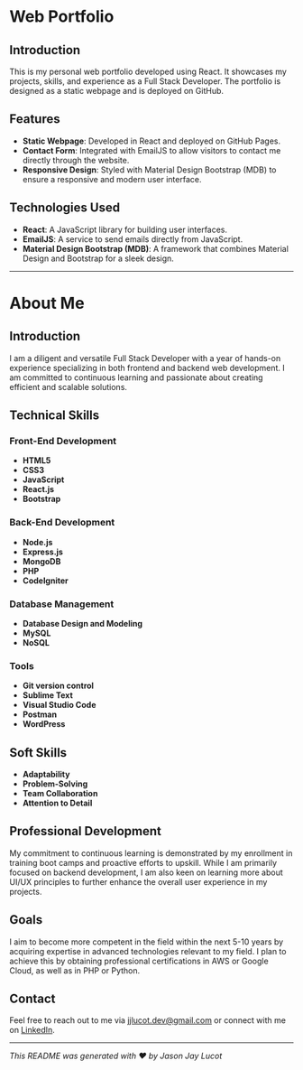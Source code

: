 # Web Portfolio

## Introduction
This is my personal web portfolio developed using React. It showcases my projects, skills, and experience as a Full Stack Developer. The portfolio is designed as a static webpage and is deployed on GitHub.

## Features
- **Static Webpage**: Developed in React and deployed on GitHub Pages.
- **Contact Form**: Integrated with EmailJS to allow visitors to contact me directly through the website.
- **Responsive Design**: Styled with Material Design Bootstrap (MDB) to ensure a responsive and modern user interface.

## Technologies Used
- **React**: A JavaScript library for building user interfaces.
- **EmailJS**: A service to send emails directly from JavaScript.
- **Material Design Bootstrap (MDB)**: A framework that combines Material Design and Bootstrap for a sleek design.

---

# About Me

## Introduction
I am a diligent and versatile Full Stack Developer with a year of hands-on experience specializing in both frontend and backend web development. I am committed to continuous learning and passionate about creating efficient and scalable solutions.

## Technical Skills

### Front-End Development
- **HTML5**
- **CSS3**
- **JavaScript**
- **React.js**
- **Bootstrap**

### Back-End Development
- **Node.js**
- **Express.js**
- **MongoDB**
- **PHP**
- **CodeIgniter**

### Database Management
- **Database Design and Modeling**
- **MySQL**
- **NoSQL**

### Tools
- **Git version control**
- **Sublime Text**
- **Visual Studio Code**
- **Postman**
- **WordPress**

## Soft Skills
- **Adaptability**
- **Problem-Solving**
- **Team Collaboration**
- **Attention to Detail**

## Professional Development
My commitment to continuous learning is demonstrated by my enrollment in training boot camps and proactive efforts to upskill. While I am primarily focused on backend development, I am also keen on learning more about UI/UX principles to further enhance the overall user experience in my projects.

## Goals
I aim to become more competent in the field within the next 5-10 years by acquiring expertise in advanced technologies relevant to my field. I plan to achieve this by obtaining professional certifications in AWS or Google Cloud, as well as in PHP or Python.

## Contact
Feel free to reach out to me via [jjlucot.dev@gmail.com](mailto:jjlucot.dev@gmail.com) or connect with me on [LinkedIn](https://www.linkedin.com/in/jason-jay-lucot-23b848207/).

---

*This README was generated with ❤️ by Jason Jay Lucot*
